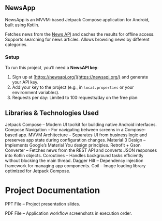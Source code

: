 ## NewsApp

NewsApp is an MVVM-based Jetpack Compose application for Android, built using Kotlin.

Fetches news from the [News API](https://newsapi.org/) and caches the results for offline access.
Supports searching for news articles.
Allows browsing news by different categories.

### Setup
To run this project, you’ll need a **NewsAPI key**:  
1. Sign up at [https://newsapi.org/](https://newsapi.org/) and generate your API key.  
2. Add your key to the project (e.g., in `local.properties` or your environment variables). 
3. Requests per day: Limited to 100 requests/day on the free plan



## Libraries \& Technologies Used

Jetpack Compose – Modern UI toolkit for building native Android interfaces.
Compose Navigation – For navigating between screens in a Compose-based app.
MVVM Architecture – Separates UI from business logic and preserves app state during configuration changes.
Material 3 Design – Implements Google’s Material You design principles.
Retrofit + Gson Converter – Fetches news from the REST API and converts JSON responses into Kotlin objects.
Coroutines – Handles background tasks efficiently without blocking the main thread.
Dagger Hilt – Dependency injection framework for managing app components.
Coil – Image loading library optimized for Jetpack Compose.





# Project Documentation





PPT File – Project presentation slides.



PDF File – Application workflow screenshots in execution order.

